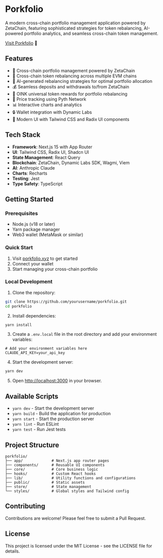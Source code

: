 # Porkfolio

A modern cross-chain portfolio management application powered by ZetaChain,
featuring sophisticated strategies for token rebalancing, AI-powered portfolio
analytics, and seamless cross-chain token management.

[Visit Porkfolio](https://porkfolio.xyz/) 🐷

## Features

- 💼 Cross-chain portfolio management powered by ZetaChain
- 🔄 Cross-chain token rebalancing across multiple EVM chains
- 🤖 AI-generated rebalancing strategies for optimal portfolio allocation
- 💰 Seamless deposits and withdrawals to/from ZetaChain
- 🎁 OINK universal token rewards for portfolio rebalancing
- 🚀 Price tracking using Pyth Network
- 📊 Interactive charts and analytics
- 🔒 Wallet integration with Dynamic Labs
- 🎨 Modern UI with Tailwind CSS and Radix UI components

## Tech Stack

- **Framework**: Next.js 15 with App Router
- **UI**: Tailwind CSS, Radix UI, Shadcn UI
- **State Management**: React Query
- **Blockchain**: ZetaChain, Dynamic Labs SDK, Wagmi, Viem
- **AI**: Anthropic Claude
- **Charts**: Recharts
- **Testing**: Jest
- **Type Safety**: TypeScript

## Getting Started

### Prerequisites

- Node.js (v18 or later)
- Yarn package manager
- Web3 wallet (MetaMask or similar)

### Quick Start

1. Visit [porkfolio.xyz](https://porkfolio.xyz/) to get started
2. Connect your wallet
3. Start managing your cross-chain portfolio

### Local Development

1. Clone the repository:

```bash
git clone https://github.com/yourusername/porkfolio.git
cd porkfolio
```

2. Install dependencies:

```bash
yarn install
```

3. Create a `.env.local` file in the root directory and add your environment
   variables:

```env
# Add your environment variables here
CLAUDE_API_KEY=your_api_key
```

4. Start the development server:

```bash
yarn dev
```

5. Open [http://localhost:3000](http://localhost:3000) in your browser.

## Available Scripts

- `yarn dev` - Start the development server
- `yarn build` - Build the application for production
- `yarn start` - Start the production server
- `yarn lint` - Run ESLint
- `yarn test` - Run Jest tests

## Project Structure

```
porkfolio/
├── app/             # Next.js app router pages
├── components/      # Reusable UI components
├── core/            # Core business logic
├── hooks/           # Custom React hooks
├── lib/             # Utility functions and configurations
├── public/          # Static assets
├── store/           # State management
└── styles/          # Global styles and Tailwind config
```

## Contributing

Contributions are welcome! Please feel free to submit a Pull Request.

## License

This project is licensed under the MIT License - see the LICENSE file for
details.
